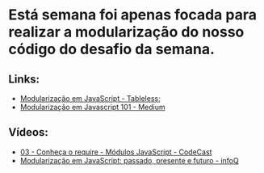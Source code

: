 # Está semana foi apenas focada para realizar a modularização do nosso código do desafio da semana.

## Links:
- [Modularização em JavaScript - Tableless](https://tableless.com.br/modularizacao-em-javascript/);
- [Modularização em Javascript 101 - Medium](https://medium.com/liferay-engineering-brazil/modulariza%C3%A7%C3%A3o-em-javascript-101-8bf5282bcc56)

## Vídeos:
- [03 - Conheça o require - Módulos JavaScript - CodeCast](https://www.youtube.com/watch?v=kw9S9h74EZY)
- [Modularização em JavaScript: passado, presente e futuro - infoQ](https://www.infoq.com/br/presentations/modularizacao-em-javascript)